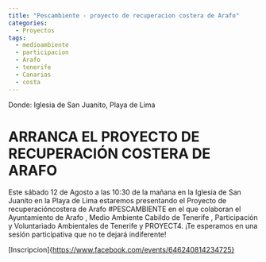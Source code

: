 ```yaml
---
title: "Pescambiente - proyecto de recuperacion costera de Arafo"
categories:
  - Proyectos
tags:
  - medioambiente
  - participacion
  - Arafo
  - tenerife
  - Canarias
  - costa
---
```



Donde: Iglesia de San Juanito, Playa de Lima
# ARRANCA EL PROYECTO DE RECUPERACIÓN COSTERA DE ARAFO

Este sábado 12 de Agosto a las 10:30 de la mañana en la Iglesia de San Juanito en la Playa de Lima estaremos presentando el Proyecto de recuperacióncostera de Arafo #PESCAMBIENTE en el que colaboran el Ayuntamiento de Arafo , Medio Ambiente Cabildo de Tenerife , Participación y Voluntariado Ambientales de Tenerife y PROYECT4.
¡Te esperamos en una sesión participativa que no te dejará indiferente!

[Inscripcion]{https://www.facebook.com/events/646240814234725}